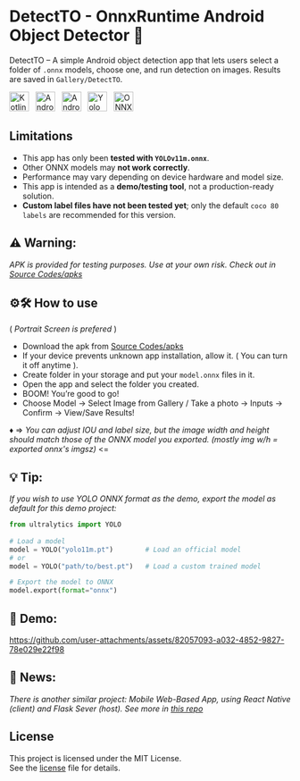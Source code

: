 # DetectTO - OnnxRuntime Android Object Detector 🔎


DetectTO – A simple Android object detection app that lets users select a folder of `.onnx` models, choose one, and run detection on images. Results are saved in `Gallery/DetectTO`.

<p>
  <img alt="Kotlin" src="https://img.shields.io/badge/Kotlin-blue?logo=kotlin&logoColor=white" height="35"/>
  &nbsp;
  <img alt="Android SDK Min Version" src="https://img.shields.io/badge/AndroidSDK%20Min-24-green?logo=android&logoColor=white" height="35"/>
  &nbsp;
  <img alt="Android Studio IDE" src="https://img.shields.io/badge/Android%20Studio-IDE-black?logo=androidstudio&logoColor=white" height="35"/>
  &nbsp;
  <img alt="Yolo 11m" src="https://img.shields.io/badge/Yolo%20Onnx-v11m-lightblue?logo=yolo&logoColor=white" height="35"/>
  &nbsp;
  <img alt="ONNXRUNTIME" src="https://img.shields.io/badge/ONNXRUNTIME-Android-005CED?logo=ONNX&logoColor=white" height="35"/>
</p>


## Limitations

- This app has only been **tested with `YOLOv11m.onnx`**.  
- Other ONNX models may **not work correctly**.  
- Performance may vary depending on device hardware and model size.  
- This app is intended as a **demo/testing tool**, not a production-ready solution.
- **Custom label files have not been tested yet**; only the default `coco 80 labels` are recommended for this version.

## ⚠️ Warning:
*APK is provided for testing purposes. Use at your own risk. Check out in [Source Codes/apks](https://github.com/John-Da/DetectTO/tree/main/source_codes/apks)*

## ⚙️🛠️ How to use

( *Portrait Screen is prefered* )

- Download the apk from [Source Codes/apks](https://github.com/John-Da/DetectTO/tree/main/source_codes/apks)
- If your device prevents unknown app installation, allow it. ( You can turn it off anytime ).
- Create folder in your storage and put your `model.onnx` files in it.
- Open the app and select the folder you created.  
- BOOM! You’re good to go!  
- Choose Model → Select Image from Gallery / Take a photo → Inputs → Confirm → View/Save Results!
  
♦️ => *You can adjust IOU and label size, but the image width and height should match those of the ONNX model you exported. (mostly img w/h = exported onnx's imgsz)* <=

## 💡 Tip:
*If you wish to use YOLO ONNX format as the demo, export the model as default for this demo project:*


```python
from ultralytics import YOLO
 
# Load a model
model = YOLO("yolo11m.pt")        # Load an official model
# or
model = YOLO("path/to/best.pt")   # Load a custom trained model

# Export the model to ONNX
model.export(format="onnx")
```

## 📲 Demo:

https://github.com/user-attachments/assets/82057093-a032-4852-9827-78e029e22f98


## 📌 News:
*There is another similar project: Mobile Web-Based App, using React Native (client) and Flask Sever (host). See more in [this repo](https://github.com/John-Da/DetectTO-Mobile-WebBased-App)*

## License

This project is licensed under the MIT License.  
See the [license](https://github.com/John-Da/DetectTO/blob/main/LICENSE) file for details.

